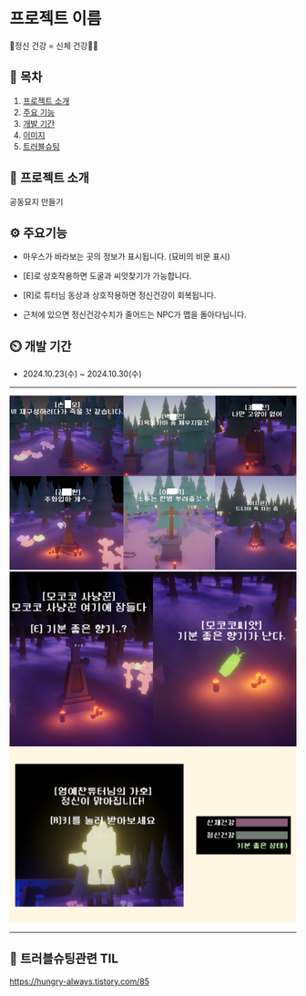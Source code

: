 # 프로젝트 이름
🧠정신 건강 = 신체 건강🤸‍♂️

## 📖 목차
1. [프로젝트 소개](#프로젝트-소개)
2. [주요 기능](#주요-기능)
3. [개발 기간](#개발-기간)
4. [이미지](#이미지)
5. [트러블슈팅](#트러블슈팅)
    
## 🎃 프로젝트 소개
공동묘지 만들기

## ⚙ 주요기능

- 마우스가 바라보는 곳의 정보가 표시됩니다. (묘비의 비문 표시)

- [E]로 상호작용하면 도굴과 씨앗찾기가 가능합니다.

- [R]로 튜터님 동상과 상호작용하면 정신건강이 회복됩니다.

- 근처에 있으면 정신건강수치가 줄어드는 NPC가 맵을 돌아다닙니다.


## ⏲️ 개발 기간
- 2024.10.23(수) ~ 2024.10.30(수)
***
![GraveStones](https://github.com/HooBBoo/UnityChapter5/blob/main/GraveStones.png)
![씨앗 찾기](https://github.com/HooBBoo/UnityChapter5/blob/main/02Readme.png)
![튜터님의 가호](https://github.com/HooBBoo/UnityChapter5/blob/main/01Readme.png)
***

## 🎇 트러블슈팅관련 TIL
<https://hungry-always.tistory.com/85>

